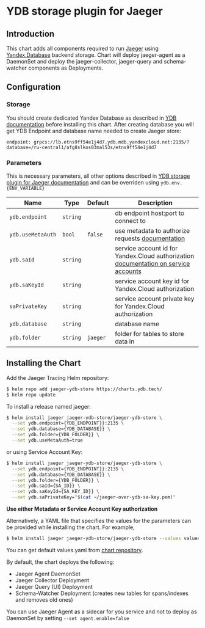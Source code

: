 # YDB storage plugin for Jaeger

## Introduction
This chart adds all components required to run [Jaeger](https://github.com/jaegertracing/jaeger) using [Yandex.Database](https://cloud.yandex.ru/services/ydb) backend storage. Chart will deploy jaeger-agent as a DaemonSet and deploy the jaeger-collector, jaeger-query and schema-watcher components as Deployments.

## Configuration
### Storage
You should create dedicated Yandex Database as described in [YDB documentation](https://cloud.yandex.ru/docs/ydb/quickstart/create-db) before installing this chart. After creating database you will get YDB Endpoint and database name needed to create Jaeger store:
```qoute
endpoint: grpcs://lb.etns9ff54e1j4d7.ydb.mdb.yandexcloud.net:2135/?database=/ru-central1/afg8slkos03mal53s/etns9ff54e1j4d7
``` 

### Parameters
This is necessary parameters, all other options described in [YDB storage plugin for Jaeger documentation](https://github.com/ydb-platform/jaeger-ydb-store#environment-variables) and can be overriden using `ydb.env.{ENV_VARIABLE}`

| Name              | Type     | Default  | Description                                                                                                                                              |
|-------------------|----------|----------|----------------------------------------------------------------------------------------------------------------------------------------------------------|
| `ydb.endpoint`    | `string` |          | db endpoint host:port to connect to                                                                                                                      |
| `ydb.useMetaAuth` | `bool`   | `false`  | use metadata to authorize requests [documentation](https://cloud.yandex.com/docs/compute/operations/vm-connect/auth-inside-vm#auth-inside-vm)            |
| `ydb.saId`        | `string` |          | service account id for Yandex.Cloud authorization [documentation on service accounts](https://cloud.yandex.com/docs/iam/concepts/users/service-accounts) |
| `ydb.saKeyId`     | `string` |          | service account key id for Yandex.Cloud authorization                                                                                                    |
| `saPrivateKey`    | `string` |          | service account private key for Yandex.Cloud authorization	                                                                                              |
| `ydb.database`    | `string` |          | database name                                                                                                                                            |
| `ydb.folder`      | `string` | `jaeger` | folder for tables to store data in                                                                                                                       |

## Installing the Chart
Add the Jaeger Tracing Helm repository:
```bash
$ helm repo add jaeger-ydb-store https://charts.ydb.tech/
$ helm repo update
```
To install a release named jaeger:
```bash
$ helm install jaeger jaeger-ydb-store/jaeger-ydb-store \
  --set ydb.endpoint={YDB_ENDPOINT}}:2135 \
  --set ydb.database={YDB_DATABASE}} \
  --set ydb.folder={YDB_FOLDER}} \
  --set ydb.useMetaAuth=true
```

or using Service Account Key:
```bash
$ helm install jaeger jaeger-ydb-store/jaeger-ydb-store \
  --set ydb.endpoint={YDB_ENDPOINT}}:2135 \
  --set ydb.database={YDB_DATABASE}} \
  --set ydb.folder={YDB_FOLDER}} \
  --set ydb.saId={SA_ID}} \
  --set ydb.saKeyId={SA_KEY_ID}} \
  --set ydb.saPrivateKey="$(cat ~/jaeger-over-ydb-sa-key.pem)"
```

**Use either Metadata or Service Account Key authorization**

Alternatively, a YAML file that specifies the values for the parameters can be provided while installing the chart. For example,
```bash
$ helm install jaeger jaeger-ydb-store/jaeger-ydb-store --values values.yaml
```
You can get default values.yaml from [chart repository](https://github.com/ydb-platform/jaeger-ydb-store/chart/values.yaml).

By default, the chart deploys the following:

 - Jaeger Agent DaemonSet
 - Jaeger Collector Deployment
 - Jaeger Query (UI) Deployment
 - Schema-Watcher Deployment (creates new tables for spans/indexes and removes old ones)

 You can use Jaeger Agent as a sidecar for you service and not to deploy as DaemonSet by setting `--set agent.enable=false`




